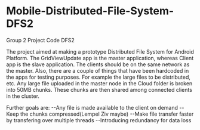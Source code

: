 # Mobile-Distributed-File-System-DFS2
Group 2
Project Code DFS2

The project aimed at making a prototype Distributed File System for Android Platform.
The GridViewUpdate app is the master application, whereas Client app is the slave application.
The clients should be on the same network as the master. Also, there are a couple of things that have been hardcoded in the apps for testing purposes. For example the large files to be distributed, etc.
Any large file uploaded in the master node in the Cloud folder is broken into 50MB chunks. These chunks are then shared among connected clients in the cluster. 

Further goals are:
  --Any file is made available to the client on demand
  --Keep the chunks compressed(Lempel Ziv maybe)
  --Make file transfer faster by transfering over multiple threads
  --Introducing redundancy for data loss
